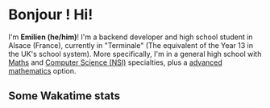 # Bonjour ! Hi!
I'm **Emilien (he/him)**! I'm a backend developer and high school student in Alsace (France), currently in "Terminale" (The equivalent of the Year 13 in the UK's school system). More specifically, I'm in a general high school with [Maths](https://www.letudiant.fr/lycee/specialites-bac-general/article/presentation-et-programme-de-la-specialite-mathematiques-en-classe-de-premiere.html) and [Computer Science (NSI)](https://www.letudiant.fr/lycee/specialites-bac-general/article/la-specialite-nsi-en-un-clin-d-oeil.html) specialties, plus a [advanced mathematics](https://www.letudiant.fr/lycee/specialites-bac-general/article/maths-expertes-une-option-indispensable-pour-integrer-une-ecole-dingenieurs.html) option.

## Some Wakatime stats
<!--START_SECTION:waka-->

<!--END_SECTION:waka-->
